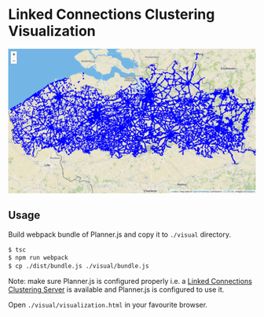# Linked Connections Clustering Visualization

![Visualization of Linked Connections Clustering and Navigation](./visualization.gif)

## Usage

Build webpack bundle of Planner.js and copy it to `./visual` directory.

```bash
$ tsc
$ npm run webpack
$ cp ./dist/bundle.js ./visual/bundle.js
```

Note: make sure Planner.js is configured properly i.e. a [Linked Connections Clustering Server](https://github.com/Buccaneer/lc-cluster) is available and Planner.js is configured to use it.

Open `./visual/visualization.html` in your favourite browser.
